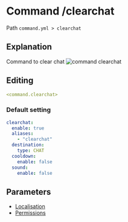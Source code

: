 # Command /clearchat
Path `command.yml > clearchat`

## Explanation
Command to clear chat
![command clearchat](/commandclearchat.png)

## Editing
```yaml
<command.clearchat>
```

### Default setting
```yaml
clearchat:
  enable: true
  aliases:
    - "clearchat"
  destination:
    type: CHAT
  cooldown:
    enable: false
  sound:
    enable: false
```

## Parameters

- [Localisation](/docs/localizations/ru_ru/command/clearchat/)
- [Permissions](/docs/permission/command/clearchat/)

<!--@include: @/parts/enable.md-->
<!--@include: @/parts/aliases.md-->
<!--@include: @/parts/destination.md-->
<!--@include: @/parts/cooldown.md-->
<!--@include: @/parts/sound.md-->
